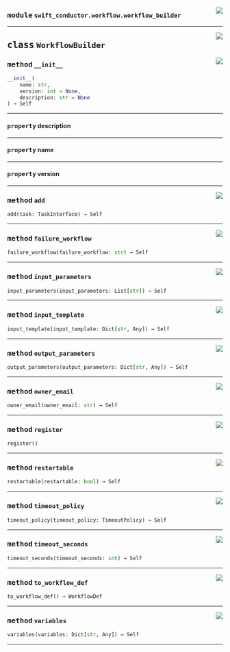 <!-- markdownlint-disable -->

<a href="../src/conductor/client/workflow/workflow_builder.py#L0"><img align="right" style="float:right;" src="https://img.shields.io/badge/-source-cccccc?style=flat-square"></a>

### <kbd>module</kbd> `swift_conductor.workflow.workflow_builder`






---

<a href="../src/conductor/client/workflow/workflow_builder.py#L11"><img align="right" style="float:right;" src="https://img.shields.io/badge/-source-cccccc?style=flat-square"></a>

## <kbd>class</kbd> `WorkflowBuilder`




<a href="../src/conductor/client/workflow/workflow_builder.py#L14"><img align="right" style="float:right;" src="https://img.shields.io/badge/-source-cccccc?style=flat-square"></a>

### <kbd>method</kbd> `__init__`

```python
__init__(
    name: str,
    version: int = None,
    description: str = None
) → Self
```






---

#### <kbd>property</kbd> description





---

#### <kbd>property</kbd> name





---

#### <kbd>property</kbd> version







---

<a href="../src/conductor/client/workflow/workflow_builder.py#L186"><img align="right" style="float:right;" src="https://img.shields.io/badge/-source-cccccc?style=flat-square"></a>

### <kbd>method</kbd> `add`

```python
add(task: TaskInterface) → Self
```





---

<a href="../src/conductor/client/workflow/workflow_builder.py#L84"><img align="right" style="float:right;" src="https://img.shields.io/badge/-source-cccccc?style=flat-square"></a>

### <kbd>method</kbd> `failure_workflow`

```python
failure_workflow(failure_workflow: str) → Self
```





---

<a href="../src/conductor/client/workflow/workflow_builder.py#L140"><img align="right" style="float:right;" src="https://img.shields.io/badge/-source-cccccc?style=flat-square"></a>

### <kbd>method</kbd> `input_parameters`

```python
input_parameters(input_parameters: List[str]) → Self
```





---

<a href="../src/conductor/client/workflow/workflow_builder.py#L113"><img align="right" style="float:right;" src="https://img.shields.io/badge/-source-cccccc?style=flat-square"></a>

### <kbd>method</kbd> `input_template`

```python
input_template(input_template: Dict[str, Any]) → Self
```





---

<a href="../src/conductor/client/workflow/workflow_builder.py#L100"><img align="right" style="float:right;" src="https://img.shields.io/badge/-source-cccccc?style=flat-square"></a>

### <kbd>method</kbd> `output_parameters`

```python
output_parameters(output_parameters: Dict[str, Any]) → Self
```





---

<a href="../src/conductor/client/workflow/workflow_builder.py#L76"><img align="right" style="float:right;" src="https://img.shields.io/badge/-source-cccccc?style=flat-square"></a>

### <kbd>method</kbd> `owner_email`

```python
owner_email(owner_email: str) → Self
```





---

<a href="../src/conductor/client/workflow/workflow_builder.py#L151"><img align="right" style="float:right;" src="https://img.shields.io/badge/-source-cccccc?style=flat-square"></a>

### <kbd>method</kbd> `register`

```python
register()
```





---

<a href="../src/conductor/client/workflow/workflow_builder.py#L92"><img align="right" style="float:right;" src="https://img.shields.io/badge/-source-cccccc?style=flat-square"></a>

### <kbd>method</kbd> `restartable`

```python
restartable(restartable: bool) → Self
```





---

<a href="../src/conductor/client/workflow/workflow_builder.py#L64"><img align="right" style="float:right;" src="https://img.shields.io/badge/-source-cccccc?style=flat-square"></a>

### <kbd>method</kbd> `timeout_policy`

```python
timeout_policy(timeout_policy: TimeoutPolicy) → Self
```





---

<a href="../src/conductor/client/workflow/workflow_builder.py#L70"><img align="right" style="float:right;" src="https://img.shields.io/badge/-source-cccccc?style=flat-square"></a>

### <kbd>method</kbd> `timeout_seconds`

```python
timeout_seconds(timeout_seconds: int) → Self
```





---

<a href="../src/conductor/client/workflow/workflow_builder.py#L158"><img align="right" style="float:right;" src="https://img.shields.io/badge/-source-cccccc?style=flat-square"></a>

### <kbd>method</kbd> `to_workflow_def`

```python
to_workflow_def() → WorkflowDef
```





---

<a href="../src/conductor/client/workflow/workflow_builder.py#L127"><img align="right" style="float:right;" src="https://img.shields.io/badge/-source-cccccc?style=flat-square"></a>

### <kbd>method</kbd> `variables`

```python
variables(variables: Dict[str, Any]) → Self
```








---
